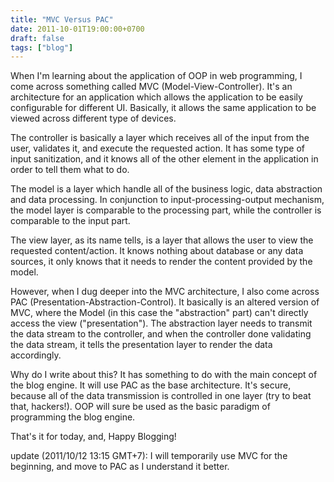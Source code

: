 ```yaml
---
title: "MVC Versus PAC"
date: 2011-10-01T19:00:00+0700
draft: false
tags: ["blog"]
---
```


When I'm learning about the application of OOP in web programming, I come across something called MVC (Model-View-Controller). It's an architecture for an application which allows the application to be easily configurable for different UI. Basically, it allows the same application to be viewed across different type of devices.

The controller is basically a layer which receives all of the input from the user, validates it, and execute the requested action. It has some type of input sanitization, and it knows all of the other element in the application in order to tell them what to do.

The model is a layer which handle all of the business logic, data abstraction and data processing. In conjunction to input-processing-output mechanism, the model layer is comparable to the processing part, while the controller is comparable to the input part.

The view layer, as its name tells, is a layer that allows the user to view the requested content/action. It knows nothing about database or any data sources, it only knows that it needs to render the content provided by the model.

However, when I dug deeper into the MVC architecture, I also come across PAC (Presentation-Abstraction-Control). It basically is an altered version of MVC, where the Model (in this case the "abstraction" part) can't directly access the view ("presentation"). The abstraction layer needs to transmit the data stream to the controller, and when the controller done validating the data stream, it tells the presentation layer to render the data accordingly.

Why do I write about this? It has something to do with the main concept of the blog engine. It will use PAC as the base architecture. It's secure, because all of the data transmission is controlled in one layer (try to beat that, hackers!). OOP will sure be used as the basic paradigm of programming the blog engine.

That's it for today, and, Happy Blogging!

update (2011/10/12 13:15 GMT+7): I will temporarily use MVC for the beginning, and move to PAC as I understand it better.